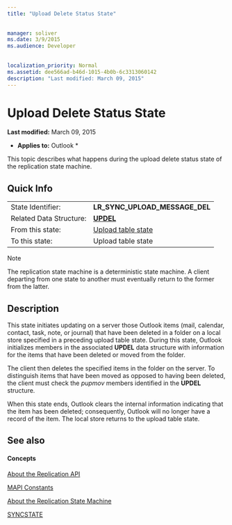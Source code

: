 ```yaml
---
title: "Upload Delete Status State"
 
 
manager: soliver
ms.date: 3/9/2015
ms.audience: Developer
 
 
localization_priority: Normal
ms.assetid: dee566ad-b46d-1015-4b0b-6c3313060142
description: "Last modified: March 09, 2015"
---
```


# Upload Delete Status State

 **Last modified:** March 09, 2015 
  
 * **Applies to:** Outlook * 
  
 This topic describes what happens during the upload delete status state of the replication state machine. 
  
## Quick Info

|||
|:-----|:-----|
|State Identifier:  <br/> |**LR_SYNC_UPLOAD_MESSAGE_DEL** <br/> |
|Related Data Structure:  <br/> |**[UPDEL](updel.md)** <br/> |
|From this state:  <br/> |[Upload table state](upload-table-state.md) <br/> |
|To this state:  <br/> |Upload table state  <br/> |
   
> [!NOTE]
> The replication state machine is a deterministic state machine. A client departing from one state to another must eventually return to the former from the latter. 
  
## Description

This state initiates updating on a server those Outlook items (mail, calendar, contact, task, note, or journal) that have been deleted in a folder on a local store specified in a preceding upload table state. During this state, Outlook initializes members in the associated **UPDEL** data structure with information for the items that have been deleted or moved from the folder. 
  
The client then deletes the specified items in the folder on the server. To distinguish items that have been moved as opposed to having been deleted, the client must check the  *pupmov*  members identified in the **UPDEL** structure. 
  
When this state ends, Outlook clears the internal information indicating that the item has been deleted; consequently, Outlook will no longer have a record of the item. The local store returns to the upload table state.
  
## See also

#### Concepts

[About the Replication API](about-the-replication-api.md)
  
[MAPI Constants](mapi-constants.md)
  
[About the Replication State Machine](about-the-replication-state-machine.md)
  
[SYNCSTATE](syncstate.md)


